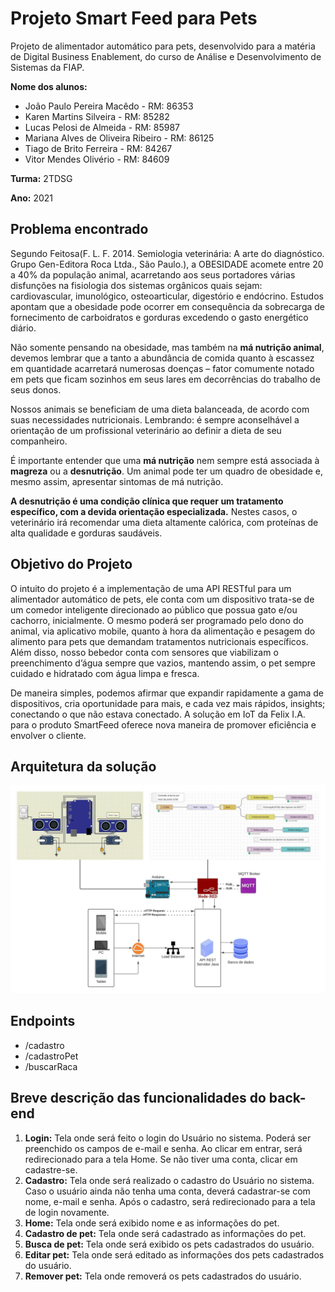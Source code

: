 # Projeto Smart Feed para Pets

Projeto de alimentador automático para pets, desenvolvido para a matéria de Digital Business Enablement, do curso de Análise e Desenvolvimento de Sistemas da FIAP.

**Nome dos alunos:**

- João Paulo Pereira Macêdo - RM: 86353
- Karen Martins Silveira - RM: 85282
- Lucas Pelosi de Almeida - RM: 85987
- Mariana Alves de Oliveira Ribeiro - RM: 86125
- Tiago de Brito Ferreira - RM: 84267
- Vitor Mendes Olivério - RM: 84609

**Turma:** 2TDSG

**Ano:** 2021

## Problema encontrado

Segundo Feitosa(F. L. F. 2014. Semiologia veterinária: A arte do diagnóstico. Grupo Gen-Editora Roca Ltda., São Paulo.), a OBESIDADE acomete entre 20 a 40% da população animal, acarretando aos seus portadores várias disfunções na fisiologia dos sistemas orgânicos quais sejam: cardiovascular, imunológico, osteoarticular, digestório e endócrino. Estudos apontam que a obesidade pode ocorrer em consequência da sobrecarga de fornecimento de carboidratos e gorduras excedendo o gasto energético diário. 

Não somente pensando na obesidade, mas também na **má nutrição animal**, devemos lembrar que a tanto a abundância de comida quanto à escassez em quantidade acarretará numerosas doenças – fator comumente notado em pets que ficam sozinhos em seus lares em decorrências do trabalho de seus donos. 

Nossos animais se beneficiam de uma dieta balanceada, de acordo com suas necessidades nutricionais. Lembrando: é sempre aconselhável a orientação de um profissional veterinário ao definir a dieta de seu companheiro.

É importante entender que uma **má nutrição** nem sempre está associada à **magreza** ou a **desnutrição**. Um animal pode ter um quadro de obesidade e, mesmo assim, apresentar sintomas de má nutrição. 

**A desnutrição é uma condição clínica que requer um tratamento específico, com a devida orientação especializada.** Nestes casos, o veterinário irá recomendar uma dieta altamente calórica, com proteínas de alta qualidade e gorduras saudáveis.

## Objetivo do Projeto

O intuito do projeto é a implementação de uma API RESTful para um alimentador automático de pets, ele conta com um dispositivo trata-se de um comedor inteligente direcionado ao público que possua gato e/ou cachorro, inicialmente. O mesmo poderá ser programado pelo dono do animal, via aplicativo mobile, quanto à hora da alimentação e pesagem do alimento para pets que demandam tratamentos nutricionais específicos. Além disso, nosso bebedor conta com sensores que viabilizam o preenchimento d’água sempre que vazios, mantendo assim, o pet sempre cuidado e hidratado com água limpa e fresca.

De maneira simples, podemos afirmar que expandir rapidamente a gama de dispositivos, cria oportunidade para mais, e cada vez mais rápidos, insights; conectando o que não estava conectado. A solução em IoT da Felix I.A. para o produto SmartFeed oferece nova maneira de promover eficiência e envolver o cliente.

## Arquitetura da solução
<img src="Imagem/Arquitetura-FelixSmartFeed.jpeg">

## Endpoints
<ul>
    <li>/cadastro</li>
    <li>/cadastroPet</li>
    <li>/buscarRaca</li>
</ul>

## Breve descrição das funcionalidades do back-end
1. **Login:**
    Tela onde será feito o login do Usuário no sistema. Poderá ser preenchido os campos de e-mail e senha. Ao clicar em entrar, será redirecionado para a tela Home. Se não tiver uma conta, clicar em cadastre-se.
2. **Cadastro:** 
    Tela onde será realizado o cadastro do Usuário no sistema. Caso o usuário ainda não tenha uma conta, deverá cadastrar-se com nome, e-mail e senha. Após o cadastro, será redirecionado para a tela de login novamente.
3. **Home:**
    Tela onde será exibido nome e as informações do pet.
4. **Cadastro de pet:**
    Tela onde será cadastrado as informações do pet.
5. **Busca de pet:**
    Tela onde será exibido os pets cadastrados do usuário.
6. **Editar pet:**
    Tela onde será editado as informações dos pets cadastrados do usuário.
7. **Remover pet:**
    Tela onde removerá os pets cadastrados do usuário.
